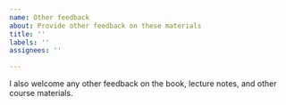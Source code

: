 ```yaml
---
name: Other feedback
about: Provide other feedback on these materials
title: ''
labels: ''
assignees: ''

---
```


I also welcome any other feedback on the book, lecture notes, and other course materials.
